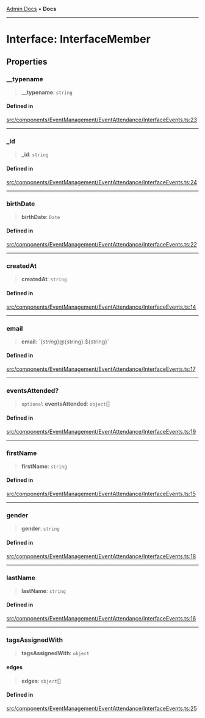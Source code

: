 [Admin Docs](/) • **Docs**

***

# Interface: InterfaceMember

## Properties

### \_\_typename

> **\_\_typename**: `string`

#### Defined in

[src/components/EventManagement/EventAttendance/InterfaceEvents.ts:23](https://github.com/PalisadoesFoundation/talawa-admin/blob/main/src/components/EventManagement/EventAttendance/InterfaceEvents.ts#L23)

***

### \_id

> **\_id**: `string`

#### Defined in

[src/components/EventManagement/EventAttendance/InterfaceEvents.ts:24](https://github.com/PalisadoesFoundation/talawa-admin/blob/main/src/components/EventManagement/EventAttendance/InterfaceEvents.ts#L24)

***

### birthDate

> **birthDate**: `Date`

#### Defined in

[src/components/EventManagement/EventAttendance/InterfaceEvents.ts:22](https://github.com/PalisadoesFoundation/talawa-admin/blob/main/src/components/EventManagement/EventAttendance/InterfaceEvents.ts#L22)

***

### createdAt

> **createdAt**: `string`

#### Defined in

[src/components/EventManagement/EventAttendance/InterfaceEvents.ts:14](https://github.com/PalisadoesFoundation/talawa-admin/blob/main/src/components/EventManagement/EventAttendance/InterfaceEvents.ts#L14)

***

### email

> **email**: \`$\{string\}@$\{string\}.$\{string\}\`

#### Defined in

[src/components/EventManagement/EventAttendance/InterfaceEvents.ts:17](https://github.com/PalisadoesFoundation/talawa-admin/blob/main/src/components/EventManagement/EventAttendance/InterfaceEvents.ts#L17)

***

### eventsAttended?

> `optional` **eventsAttended**: `object`[]

#### Defined in

[src/components/EventManagement/EventAttendance/InterfaceEvents.ts:19](https://github.com/PalisadoesFoundation/talawa-admin/blob/main/src/components/EventManagement/EventAttendance/InterfaceEvents.ts#L19)

***

### firstName

> **firstName**: `string`

#### Defined in

[src/components/EventManagement/EventAttendance/InterfaceEvents.ts:15](https://github.com/PalisadoesFoundation/talawa-admin/blob/main/src/components/EventManagement/EventAttendance/InterfaceEvents.ts#L15)

***

### gender

> **gender**: `string`

#### Defined in

[src/components/EventManagement/EventAttendance/InterfaceEvents.ts:18](https://github.com/PalisadoesFoundation/talawa-admin/blob/main/src/components/EventManagement/EventAttendance/InterfaceEvents.ts#L18)

***

### lastName

> **lastName**: `string`

#### Defined in

[src/components/EventManagement/EventAttendance/InterfaceEvents.ts:16](https://github.com/PalisadoesFoundation/talawa-admin/blob/main/src/components/EventManagement/EventAttendance/InterfaceEvents.ts#L16)

***

### tagsAssignedWith

> **tagsAssignedWith**: `object`

#### edges

> **edges**: `object`[]

#### Defined in

[src/components/EventManagement/EventAttendance/InterfaceEvents.ts:25](https://github.com/PalisadoesFoundation/talawa-admin/blob/main/src/components/EventManagement/EventAttendance/InterfaceEvents.ts#L25)
